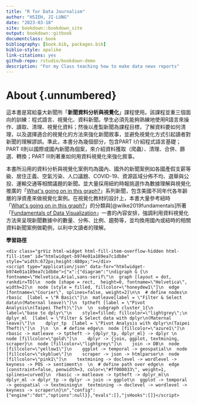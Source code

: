 ```yaml
---
title: "R for Data Journalism"
author: "HSIEH, JI-LUNG"
date: "2023-03-18"
site: bookdown::bookdown_site
output: bookdown::gitbook
documentclass: book
bibliography: [book.bib, packages.bib]
biblio-style: apalike
link-citations: yes
github-repo: rstudio/bookdown-demo
description: "For my Class teaching how to make data news reports"
---
```


# About {.unnumbered}

這本書是寫給臺大新聞所「**新聞資料分析與視覺化**」課程使用。該課程並重三個面向的訓練：程式語言、視覺化、資料新聞。學生必須先能夠熟練地使用R語言來操作、讀取、清理、視覺化資料；然後以產製新聞為課程目標，了解資料要如何清理，以及選擇適合的視覺化的方法來強化新聞敘事，並避免視覺化方式引起讀者對新聞的理解謬誤。準此，本書分為幾個部分，包含PART I介紹程式語言基礎；PART II則以國際或國內新聞為個案，來介紹資料獲取（爬蟲）、清理、合併、篩選、轉換；PART III則著重如何用資料視覺化來強化敘事。

本書所沿用的資料分析與視覺化案例均為國內、國外的新聞案例如各國產假支薪等級、居住正義、空氣污染、人口議題、COVID-19、資源區域分佈不均、選舉與公投、運輸交通等相關議題的新聞。並大量採用紐約時報挑選作為數據理解與視覺化推廣的「[What's going on in this graph?](https://www.nytimes.com/column/whats-going-on-in-this-graph)」系列新聞，包含美國不同年代各年齡層的淨資產來做視覺化案例。在視覺化教材的設計上，本書大量參考紐時「[What's going on in this graph?](https://www.nytimes.com/column/whats-going-on-in-this-graph)」的分類與[@wilke2019fundamentals]所著「[Fundamentals of Data Visualization](https://clauswilke.com/dataviz/)」一書的內容安排，強調利用資料視覺化方法來呈現新聞數據中的數量、分佈、比例、趨勢等，並均換用國內或紐時的相關資料新聞案例做範例，以利中文讀者的理解。

**學習路徑**


```{=html}
<div class="grViz html-widget html-fill-item-overflow-hidden html-fill-item" id="htmlwidget-b974e01a189ea7c1db8e" style="width:672px;height:480px;"></div>
<script type="application/json" data-for="htmlwidget-b974e01a189ea7c1db8e">{"x":{"diagram":"\ndigraph G {\n  fontname=\"Helvetica,Arial,sans-serif\"\n  graph [layout = dot, rankdir=TD]\n  node [shape = rect,  height=0, fontname=\"Helvetica\", width=2]\n  node [style = filled, fillcolor=\"honeydew1\"]\n  edge [fontname=\"Courier\", splines=false, weight=2]\n\n  # define nodes\n  rbasic  [label = \"R Basic\"]\n  matleave[label = \"Filter & Select data\n(Maternal leave)\"]\n  tptheft [label = \"Pivot Analysis\n(Taipei Theft)\"]\n  \n  subgraph cluster_1{\n    label=\"base to dplyr\"\n    style=filled; fillcolor=\"lightgrey\";\n    dplyr_ml  [label = \"Filter & Select data with dplyr\n(Maternal leave)\"]\n    dplyr_tp  [label = \"Pivot Analysis with dplyr\n(Taipei Theft)\"]\n  }\n  \n  # define edge\n  node [fillcolor=\"azure1\"]\n    rbasic -> matleave -> tptheft -> {dplyr_tp, dplyr_ml} -> dplyr \n  node [fillcolor=\"gold\"]\n    dplyr -> {join, ggplot, textmining, scraper}\n  node [fillcolor=\"lightgrey\"]\n    join -> DB\n  node [fillcolor=\"yellow1\"]\n    ggplot -> temporal -> geospatial\n  node [fillcolor=\"skyblue\"]\n    scraper -> json -> htmlparser\n  node [fillcolor=\"pink1\"]\n    textmining -> doclevel -> wordlevel -> keyness -> POS -> sentiment\n  \n  # define path over edge\n  edge [constraint=false, penwidth=3, color=\"#ff000033\", weight=1, splines=curved]\n  rbasic -> matleave -> tptheft -> dplyr_ml\n  dplyr_ml -> dplyr_tp -> dplyr -> join -> ggplot\n  ggplot -> temporal -> geospatial -> textmining\n  textmining -> doclevel -> wordlevel -> keyness -> scraper\n}\n","config":{"engine":"dot","options":null}},"evals":[],"jsHooks":[]}</script>
```
